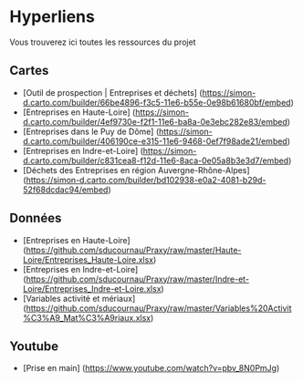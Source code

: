 # Hyperliens

Vous trouverez ici toutes les ressources du projet

## Cartes
* [Outil de prospection | Entreprises et déchets] (https://simon-d.carto.com/builder/66be4896-f3c5-11e6-b55e-0e98b61680bf/embed)
* [Entreprises en Haute-Loire] (https://simon-d.carto.com/builder/4ef9730e-f2f1-11e6-ba8a-0e3ebc282e83/embed)
* [Entreprises dans le Puy de Dôme] (https://simon-d.carto.com/builder/406190ce-e315-11e6-9468-0ef7f98ade21/embed)
* [Entreprises en Indre-et-Loire] (https://simon-d.carto.com/builder/c831cea8-f12d-11e6-8aca-0e05a8b3e3d7/embed)
* [Déchets des Entreprises en région Auvergne-Rhône-Alpes] (https://simon-d.carto.com/builder/bd102938-e0a2-4081-b29d-52f68dcdac94/embed)

## Données
* [Entreprises en Haute-Loire] (https://github.com/sducournau/Praxy/raw/master/Haute-Loire/Entreprises_Haute-Loire.xlsx)
* [Entreprises en Indre-et-Loire] (https://github.com/sducournau/Praxy/raw/master/Indre-et-Loire/Entreprises_Indre-et-Loire.xlsx)
* [Variables activité et mériaux] (https://github.com/sducournau/Praxy/raw/master/Variables%20Activit%C3%A9_Mat%C3%A9riaux.xlsx)

## Youtube
* [Prise en main] (https://www.youtube.com/watch?v=pbv_8N0PmJg)
